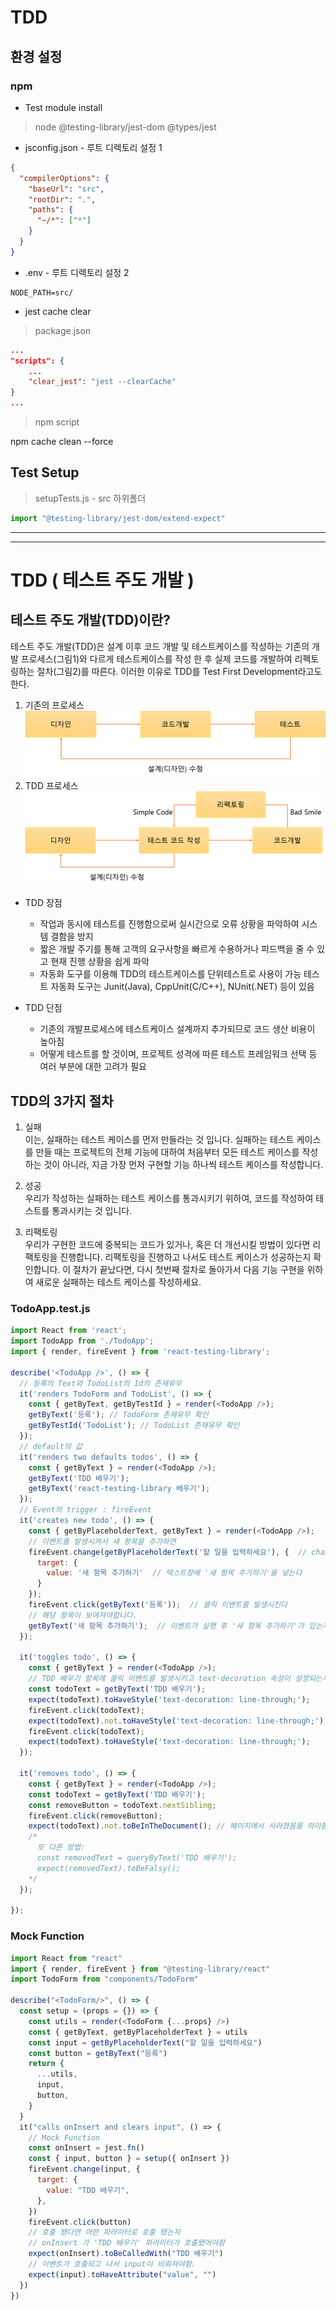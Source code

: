 # TDD

## 환경 설정

### npm

- Test module install

> node @testing-library/jest-dom @types/jest

- jsconfig.json - 루트 디렉토리 설정 1

```json
{
  "compilerOptions": {
    "baseUrl": "src",
    "rootDir": ".",
    "paths": {
      "~/*": ["*"]
    }
  }
}
```

- .env - 루트 디렉토리 설정 2

```env
NODE_PATH=src/
```

- jest cache clear

> package.json

```json
...
"scripts": {
    ...
    "clear_jest": "jest --clearCache"
}
...
```

> npm script

npm cache clean --force

## Test Setup

> setupTests.js - src 하위폴더

```js
import "@testing-library/jest-dom/extend-expect"
```

---
---

# TDD ( 테스트 주도 개발 )

## 테스트 주도 개발(TDD)이란?
테스트 주도 개발(TDD)은 설계 이후 코드 개발 및 테스트케이스를 작성하는 기존의 개발 프로세스(그림1)와 다르게 테스트케이스를 작성 한 후 실제 코드를 개발하여 리펙토링하는 절차(그림2)를 따른다. 이러한 이유로 TDD를 Test First Development라고도 한다.
1. 기존의 프로세스  
![기존 프로세스](./image/image1.png)
1. TDD 프로세스  
![TDD 프로세스](./image/image2.png)

+ TDD 장점
    -  작업과 동시에 테스트를 진행함으로써 실시간으로 오류 상황을 파악하여 시스템 결함을 방지
    -  짧은 개발 주기를 통해 고객의 요구사항을 빠르게 수용하거나 피드백을 줄 수 있고 현재 진행 상황을 쉽게 파악
    - 자동화 도구를 이용해 TDD의 테스트케이스를 단위테스트로 사용이 가능
   테스트 자동화 도구는 Junit(Java), CppUnit(C/C++), NUnit(.NET) 등이 있음
 
+ TDD 단점
    - 기존의 개발프로세스에 테스트케이스 설계까지 추가되므로 코드 생산 비용이 높아짐
    - 어떻게 테스트를 할 것이며, 프로젝트 성격에 따른 테스트 프레임워크 선택 등 여러 부분에 대한 고려가 필요

## TDD의 3가지 절차
1. 실패   
이는, 실패하는 테스트 케이스를 먼저 만들라는 것 입니다. 실패하는 테스트 케이스를 만들 때는 프로젝트의 전체 기능에 대하여 처음부터 모든 테스트 케이스를 작성하는 것이 아니라, 지금 가장 먼저 구현할 기능 하나씩 테스트 케이스를 작성합니다.

1. 성공  
우리가 작성하는 실패하는 테스트 케이스를 통과시키기 위하여, 코드를 작성하여 테스트를 통과시키는 것 입니다.

1. 리팩토링  
우리가 구현한 코드에 중복되는 코드가 있거나, 혹은 더 개선시킬 방법이 있다면 리팩토링을 진행합니다. 리팩토링을 진행하고 나서도 테스트 케이스가 성공하는지 확인합니다. 이 절차가 끝났다면, 다시 첫번째 절차로 돌아가서 다음 기능 구현을 위하여 새로운 실패하는 테스트 케이스를 작성하세요.

### TodoApp.test.js  
```JavaScript
import React from 'react';
import TodoApp from './TodoApp';
import { render, fireEvent } from 'react-testing-library';

describe('<TodoApp />', () => {
  // 등록의 Text와 TodoList의 Id의 존재유무
  it('renders TodoForm and TodoList', () => {
    const { getByText, getByTestId } = render(<TodoApp />);
    getByText('등록'); // TodoForm 존재유무 확인
    getByTestId('TodoList'); // TodoList 존재유무 확인
  });
  // default의 값
  it('renders two defaults todos', () => {
    const { getByText } = render(<TodoApp />);
    getByText('TDD 배우기');
    getByText('react-testing-library 배우기');
  });
  // Event의 trigger : fireEvent
  it('creates new todo', () => {
    const { getByPlaceholderText, getByText } = render(<TodoApp />);
    // 이벤트를 발생시켜서 새 항목을 추가하면
    fireEvent.change(getByPlaceholderText('할 일을 입력하세요'), {  // change 이벤트를 발생
      target: {
        value: '새 항목 추가하기'  // 텍스트창에 '새 항목 추가하기'을 넣는다
      }
    });
    fireEvent.click(getByText('등록'));  // 클릭 이벤트를 발생시킨다
    // 해당 항목이 보여져야합니다.
    getByText('새 항목 추가하기');  // 이벤트가 실행 후 '새 항목 추가하기'가 있는지 검사
  });

  it('toggles todo', () => {
    const { getByText } = render(<TodoApp />);
    // TDD 배우기 항목에 클릭 이벤트를 발생시키고 text-decoration 속성이 설정되는지 확인
    const todoText = getByText('TDD 배우기');
    expect(todoText).toHaveStyle('text-decoration: line-through;');
    fireEvent.click(todoText);
    expect(todoText).not.toHaveStyle('text-decoration: line-through;');
    fireEvent.click(todoText);
    expect(todoText).toHaveStyle('text-decoration: line-through;');
  });

  it('removes todo', () => {
    const { getByText } = render(<TodoApp />);
    const todoText = getByText('TDD 배우기');
    const removeButton = todoText.nextSibling;
    fireEvent.click(removeButton);
    expect(todoText).not.toBeInTheDocument(); // 페이지에서 사라졌음을 의미함
    /*
      또 다른 방법:
      const removedText = queryByText('TDD 배우기');
      expect(removedText).toBeFalsy(); 
    */
  });

});
```
### Mock Function
```JavaScript
import React from "react"
import { render, fireEvent } from "@testing-library/react"
import TodoForm from "components/TodoForm"

describe("<TodoForm/>", () => {
  const setup = (props = {}) => {
    const utils = render(<TodoForm {...props} />)
    const { getByText, getByPlaceholderText } = utils
    const input = getByPlaceholderText("할 일을 입력하세요")
    const button = getByText("등록")
    return {
      ...utils,
      input,
      button,
    }
  }
  it("calls onInsert and clears input", () => {
    // Mock Function
    const onInsert = jest.fn()
    const { input, button } = setup({ onInsert })
    fireEvent.change(input, {
      target: {
        value: "TDD 배우기",
      },
    })
    fireEvent.click(button)
    // 호출 됐다면 어떤 파라미터로 호출 됐는지
    // onInsert 가 'TDD 배우기' 파라미터가 호출됐어야함
    expect(onInsert).toBeCalledWith("TDD 배우기")
    // 이벤트가 호출되고 나서 input이 비워져야함. 
    expect(input).toHaveAttribute("value", "")
  })
})
```